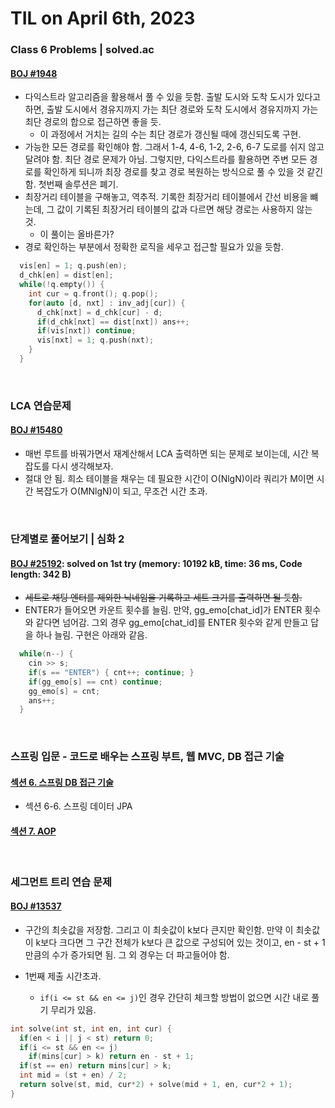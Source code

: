 # **TIL on April 6th, 2023**
### Class 6 Problems | solved.ac
#### [BOJ #1948](../../../Problem%20Solving/boj/Dijkstra%20algorithm/1948-04-06-2023.cpp)
* 다익스트라 알고리즘을 활용해서 풀 수 있을 듯함. 출발 도시와 도착 도시가 있다고 하면, 출발 도시에서 경유지까지 가는 최단 경로와 도착 도시에서 경유지까지 가는 최단 경로의 합으로 접근하면 좋을 듯.
  - 이 과정에서 거치는 길의 수는 최단 경로가 갱신될 때에 갱신되도록 구현.
* 가능한 모든 경로를 확인해야 함. 그래서 1-4, 4-6, 1-2, 2-6, 6-7 도로를 쉬지 않고 달려야 함. 최단 경로 문제가 아님. 그렇지만, 다익스트라를 활용하면 주변 모든 경로를 확인하게 되니까 최장 경로를 찾고 경로 복원하는 방식으로 풀 수 있을 것 같긴 함. 첫번째 솔루션은 폐기.
* 최장거리 테이블을 구해놓고, 역추적. 기록한 최장거리 테이블에서 간선 비용을 뺴는데, 그 값이 기록된 최장거리 테이블의 값과 다르면 해당 경로는 사용하지 않는 것.
  - 이 풀이는 올바른가?
* 경로 확인하는 부분에서 정확한 로직을 세우고 접근할 필요가 있을 듯함.

```cpp
  vis[en] = 1; q.push(en);
  d_chk[en] = dist[en];
  while(!q.empty()) {
    int cur = q.front(); q.pop();
    for(auto [d, nxt] : inv_adj[cur]) {
      d_chk[nxt] = d_chk[cur] - d;
      if(d_chk[nxt] == dist[nxt]) ans++;
      if(vis[nxt]) continue;
      vis[nxt] = 1; q.push(nxt);
    }
  }
```
<br>

### LCA 연습문제
#### [BOJ #15480](../../../Problem%20Solving/boj/Tree/15480-04-06-2023.cpp)
* 매번 루트를 바꿔가면서 재계산해서 LCA 출력하면 되는 문제로 보이는데, 시간 복잡도를 다시 생각해보자.
* 절대 안 됨. 희소 테이블을 채우는 데 필요한 시간이 O(NlgN)이라 쿼리가 M이면 시간 복잡도가 O(MNlgN)이 되고, 무조건 시간 초과.
<br>

### 단계별로 풀어보기 | 심화 2
#### [BOJ #25192](../../../Problem%20Solving/boj/Hash/25192-04-06-2023.cpp): solved on 1st try (memory: 10192 kB, time: 36 ms, Code length: 342 B)
* ~~세트로 채팅 엔터를 제외한 닉네임을 기록하고 세트 크기를 출력하면 될 듯함.~~
* ENTER가 들어오면 카운트 횟수를 늘림. 만약, gg_emo[chat_id]가 ENTER 횟수와 같다면 넘어감. 그외 경우 gg_emo[chat_id]를 ENTER 횟수와 같게 만들고 답을 하나 늘림. 구현은 아래와 같음.

```cpp
  while(n--) {
    cin >> s;
    if(s == "ENTER") { cnt++; continue; }
    if(gg_emo[s] == cnt) continue;
    gg_emo[s] = cnt;
    ans++; 
  }
```
<br>

### 스프링 입문 - 코드로 배우는 스프링 부트, 웹 MVC, DB 접근 기술
#### [섹션 6. 스프링 DB 접근 기술](../../../Computer%20Science/spring/ch-06-03-28-2023.md)
* 섹션 6-6. 스프링 데이터 JPA
#### [섹션 7. AOP](../../../Computer%20Science/spring/ch-07-04-06-2023.md)
<br>

### 세그먼트 트리 연습 문제
#### [BOJ #13537](../../../Problem%20Solving/boj/Segment%20tree/13537-04-06-2023.cpp)
* 구간의 최솟값을 저장함. 그리고 이 최솟값이 k보다 큰지만 확인함. 만약 이 최솟값이 k보다 크다면 그 구간 전체가 k보다 큰 값으로 구성되어 있는 것이고, en - st + 1만큼의 수가 증가되면 됨. 그 외 경우는 더 파고들어야 함.

* 1번째 제출 시간초과.
  - `if(i <= st && en <= j)`인 경우 간단히 체크할 방법이 없으면 시간 내로 풀기 무리가 있음.
```cpp
int solve(int st, int en, int cur) {
  if(en < i || j < st) return 0;
  if(i <= st && en <= j)
    if(mins[cur] > k) return en - st + 1;
  if(st == en) return mins[cur] > k;
  int mid = (st + en) / 2;
  return solve(st, mid, cur*2) + solve(mid + 1, en, cur*2 + 1);
}
```